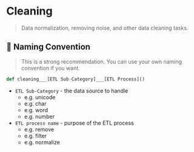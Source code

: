 # Cleaning
> Data normalization, removing noise, and other data cleaning tasks.


## 🌌 Naming Convention
> This is a strong recommendation. You can use your own naming convention if you want.

```python
def cleaning___[ETL Sub-Category]___[ETL Process]()
```

- `ETL Sub-Category` - the data source to handle
    - e.g. unicode
    - e.g. char
    - e.g. word
    - e.g. number 
- `ETL process name` - purpose of the ETL process
    - e.g. remove
    - e.g. filter
    - e.g. normalize